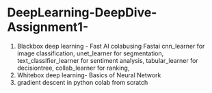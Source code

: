 # DeepLearning-DeepDive-Assignment1-
1. Blackbox deep learning - Fast AI colabusing Fastai cnn_learner for image classification, unet_learner for segmentation, text_classifier_learner for sentiment analysis, tabular_learner for decisiontree, collab_learner for ranking, 
2. Whitebox deep learning- Basics of Neural Network
3. gradient descent in python colab from scratch 
